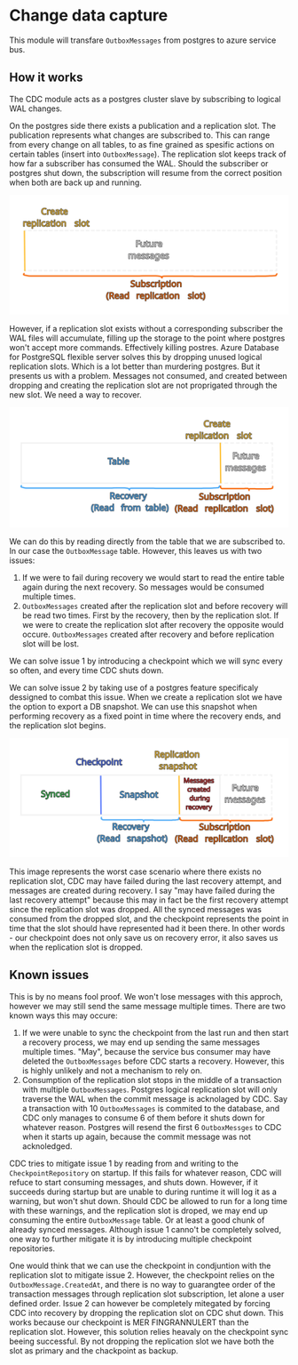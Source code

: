 # Change data capture
This module will transfare `OutboxMessages` from postgres to azure service bus. 

## How it works
The CDC module acts as a postgres cluster slave by subscribing to logical WAL changes.

On the postgres side there exists a publication and a replication slot. The publication represents what changes are subscribed to. This can range from every change on all tables, to as fine grained as spesific actions on certain tables (insert into `OutboxMessage`). The replication slot keeps track of how far a subscriber has consumed the WAL. Should the subscriber or postgres shut down, the subscription will resume from the correct position when both are back up and running. 

![Naive](doc/Naive.svg "Naive")

However, if a replication slot exists without a corresponding subscriber the WAL files will accumulate, filling up the storage to the point where postgres won't accept more commands. Effectively killing postres. Azure Database for PostgreSQL flexible server solves this by dropping unused logical replication slots. Which is a lot better than murdering postgres. But it presents us with a problem. Messages not consumed, and created between dropping and creating the replication slot are not proprigated through the new slot. We need a way to recover. 

![Better](doc/Better.svg "Better")

We can do this by reading directly from the table that we are subscribed to. In our case the `OutboxMessage` table. However, this leaves us with two issues:
1. If we were to fail during recovery we would start to read the entire table again during the next recovery. So messages would be consumed multiple times.
2. `OutboxMessages` created after the replication slot and before recovery will be read two times. First by the recovery, then by the replication slot. If we were to create the replication slot after recovery the opposite would occure. `OutboxMessages` created after recovery and before replication slot will be lost.

We can solve issue 1 by introducing a checkpoint which we will sync every so often, and every time CDC shuts down. 

We can solve issue 2 by taking use of a postgres feature specificaly dessigned to combat this issue. When we create a replication slot we have the option to export a DB snapshot. We can use this snapshot when performing recovery as a fixed point in time where the recovery ends, and the replication slot begins.

![Best](doc/Best.svg "Best")

This image represents the worst case scenario where there exists no replication slot, CDC may have failed during the last recovery attempt, and messages are created during recovery. I say "may have failed during the last recovery attempt" because this may in fact be the first recovery attempt since the replication slot was dropped. All the synced messages was consumed from the dropped slot, and the checkpoint represents the point in time that the slot should have represented had it been there. In other words - our checkpoint does not only save us on recovery error, it also saves us when the replication slot is dropped. 

## Known issues
This is by no means fool proof. We won't lose messages with this approch, however we may still send the same message multiple times. There are two known ways this may occure:
1. If we were unable to sync the checkpoint from the last run and then start a recovery process, we may end up sending the same messages multiple times. "May", because the service bus consumer may have deleted the `OutboxMessages` before CDC starts a recovery. However, this is highly unlikely and not a mechanism to rely on. 
2. Consumption of the replication slot stops in the middle of a transaction with multiple `OutboxMessages`. Postgres logical replication slot will only traverse the WAL when the commit message is acknolaged by CDC. Say a transaction with 10 `OutboxMessages` is commited to the database, and CDC only manages to consume 6 of them before it shuts down for whatever reason. Postgres will resend the first 6 `OutboxMessges` to CDC when it starts up again, because the commit message was not acknoledged.

CDC tries to mitigate issue 1 by reading from and writing to the `CheckpointRepository` on startup. If this fails for whatever reason, CDC will refuce to start consuming messages, and shuts down. However, if it succeeds during startup but are unable to during runtime it will log it as a warning, but won't shut down. Should CDC be allowed to run for a long time with these warnings, and the replication slot is droped, we may end up consuming the entire `OutboxMessage` table. Or at least a good chunk of already synced messages. Although issue 1 canno't be completely solved, one way to further mitigate it is by introducing multiple checkpoint repositories. 

One would think that we can use the checkpoint in condjuntion with the replication slot to mitigate issue 2. However, the checkpoint relies on the `OutboxMessage.CreatedAt`, and there is no way to guarangtee order of the transaction messages through replication slot subscription, let alone a user defined order. Issue 2 can however be completely mitegated by forcing CDC into recovery by dropping the replication slot on CDC shut down. This works because our checkpoint is MER FINGRANNULERT than the replication slot. However, this solution relies heavaly on the checkpoint sync beeing successful. By not dropping the replication slot we have both the slot as primary and the chackpoint as backup. 

